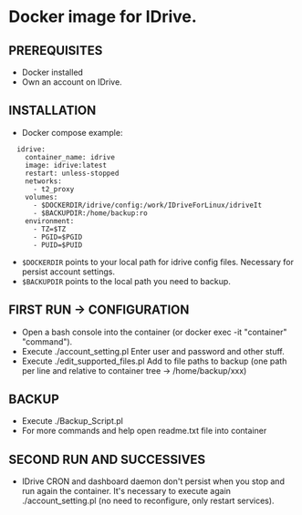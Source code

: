 
# Docker image for IDrive. 

## PREREQUISITES
 - Docker installed
 - Own an account on IDrive. 

## INSTALLATION
 - Docker compose example: 
```shell
  idrive:
    container_name: idrive
    image: idrive:latest
    restart: unless-stopped  
    networks:
      - t2_proxy
    volumes:      
      - $DOCKERDIR/idrive/config:/work/IDriveForLinux/idriveIt
      - $BACKUPDIR:/home/backup:ro       
    environment:
      - TZ=$TZ
      - PGID=$PGID
      - PUID=$PUID   
```
 - `$DOCKERDIR` points to your local path for idrive config files. Necessary for persist account settings. 
 - `$BACKUPDIR` points to the local path you need to backup. 

## FIRST RUN -> CONFIGURATION
 - Open a bash console into the container (or docker exec -it "container" "command"). 
 - Execute ./account_setting.pl
   Enter user and password and other stuff. 
 - Execute ./edit_supported_files.pl
   Add to file paths to backup (one path per line and relative to container tree -> /home/backup/xxx)

## BACKUP
 - Execute ./Backup_Script.pl
 - For more commands and help open readme.txt file into container

## SECOND RUN AND SUCCESSIVES
 - IDrive CRON and dashboard daemon don't persist when you stop and run again the container. 
   It's necessary to execute again ./account_setting.pl (no need to reconfigure, only restart services).  

